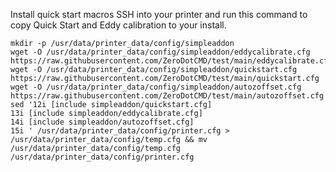 Install quick start macros 
SSH into your printer and run this command to copy Quick Start and Eddy calibration to your install.

```
mkdir -p /usr/data/printer_data/config/simpleaddon
wget -O /usr/data/printer_data/config/simpleaddon/eddycalibrate.cfg https://raw.githubusercontent.com/ZeroDotCMD/test/main/eddycalibrate.cfg
wget -O /usr/data/printer_data/config/simpleaddon/quickstart.cfg https://raw.githubusercontent.com/ZeroDotCMD/test/main/quickstart.cfg
wget -O /usr/data/printer_data/config/simpleaddon/autozoffset.cfg https://raw.githubusercontent.com/ZeroDotCMD/test/main/autozoffset.cfg
sed '12i [include simpleaddon/quickstart.cfg]
13i [include simpleaddon/eddycalibrate.cfg]
14i [include simpleaddon/autozoffset.cfg]
15i ' /usr/data/printer_data/config/printer.cfg > /usr/data/printer_data/config/temp.cfg && mv /usr/data/printer_data/config/temp.cfg /usr/data/printer_data/config/printer.cfg

```



